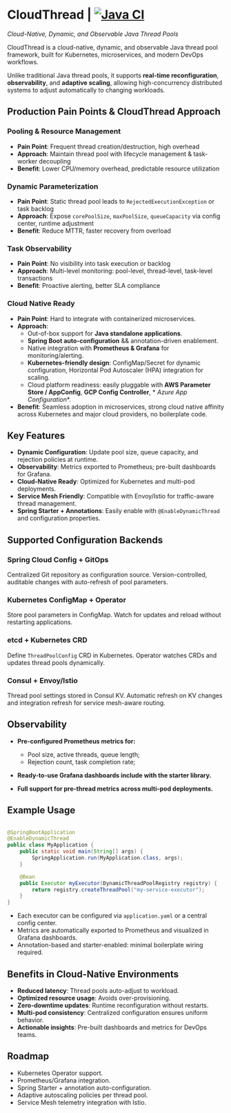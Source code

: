 # CloudThread | [![Java CI](https://github.com/Rurutia1027/cloudthread/actions/workflows/ci-pipeline.yaml/badge.svg)](https://github.com/Rurutia1027/cloudthread/actions/workflows/ci-pipeline.yaml)

_Cloud-Native, Dynamic, and Observable Java Thread Pools_

CloudThread is a cloud-native, dynamic, and observable Java thread pool framework, built for Kubernetes, microservices,
and modern DevOps workflows.

Unlike traditional Java thread pools, it supports **real-time reconfiguration**, **observability**, and **adaptive
scaling**, allowing high-concurrency distributed systems to adjust automatically to changing workloads.

## Production Pain Points & CloudThread Approach

### Pooling & Resource Management

- **Pain Point**: Frequent thread creation/destruction, high overhead
- **Approach**: Maintain thread pool with lifecycle management & task-worker decoupling
- **Benefit**: Lower CPU/memory overhead, predictable resource utilization

### Dynamic Parameterization

- **Pain Point**: Static thread pool leads to `RejectedExecutionException` or task backlog
- **Approach**: Expose `corePoolSize`, `maxPoolSize`, `queueCapacity` via config center, runtime adjustment
- **Benefit**: Reduce MTTR, faster recovery from overload

### Task Observability

- **Pain Point**: No visibility into task execution or backlog
- **Approach**: Multi-level monitoring: pool-level, thread-level, task-level transactions
- **Benefit**: Proactive alerting, better SLA compliance

### Cloud Native Ready

- **Pain Point**: Hard to integrate with containerized microservices.
- **Approach**:
  - Out-of-box support for **Java standalone applications**.
  - **Spring Boot auto-configuration** && annotation-driven enablement.
  - Native integration with **Prometheus & Grafana** for monitoring/alerting.
  - **Kubernetes-friendly design**: ConfigMap/Secret for dynamic configuration, Horizontal Pod Autoscaler (HPA)
    integration for scaling.
  - Cloud platform readiness: easily pluggable with **AWS Parameter Store / AppConfig**, **GCP Config Controller**, *
    *Azure App Configuration**.
- **Benefit**: Seamless adoption in microservices, strong cloud native affinity across Kubernetes and major cloud
  providers, no boilerplate code.

## Key Features

- **Dynamic Configuration**: Update pool size, queue capacity, and rejection policies at runtime.
- **Observability**: Metrics exported to Prometheus; pre-built dashboards for Grafana.
- **Cloud-Native Ready**: Optimized for Kubernetes and multi-pod deployments.
- **Service Mesh Friendly**: Compatible with Envoy/Istio for traffic-aware thread management.
- **Spring Starter + Annotations**: Easily enable with `@EnableDynamicThread` and configuration properties.

## Supported Configuration Backends

### Spring Cloud Config + GitOps

Centralized Git repository as configuration source. Version-controlled, auditable changes with auto-refresh of pool
parameters.

### Kubernetes ConfigMap + Operator

Store pool parameters in ConfigMap. Watch for updates and reload without restarting applications.

### etcd + Kubernetes CRD

Define `ThreadPoolConfig` CRD in Kubernetes. Operator watches CRDs and updates thread pools dynamically.

### Consul + Envoy/Istio

Thread pool settings stored in Consul KV. Automatic refresh on KV changes and integration refresh for service mesh-aware
routing.

## Observability

- **Pre-configured Prometheus metrics for:**
    - Pool size, active threads, queue length;
    - Rejection count, task completion rate;

- **Ready-to-use Grafana dashboards include with the starter library.**
- **Full support for pre-thread metrics across multi-pod deployments.**

## Example Usage

```java

@SpringBootApplication
@EnableDynamicThread
public class MyApplication {
    public static void main(String[] args) {
        SpringApplication.run(MyApplication.class, args);
    }

    @Bean
    public Executor myExecutor(DynamicThreadPoolRegistry registry) {
        return registry.createThreadPool("my-service-executor");
    }
}
```

- Each executor can be configured via `application.yaml` or a central config center.
- Metrics are automatically exported to Prometheus and visualized in Grafana dashboards.
- Annotation-based and starter-enabled: minimal boilerplate wiring required.

## Benefits in Cloud-Native Environments

- **Reduced latency**: Thread pools auto-adjust to workload.
- **Optimized resource usage**: Avoids over-provisioning.
- **Zero-downtime updates**: Runtime reconfiguration without restarts.
- **Multi-pod consistency**: Centralized configuration ensures uniform behavior.
- **Actionable insights**: Pre-built dashboards and metrics for DevOps teams.

## Roadmap

- Kubernetes Operator support.
- Prometheus/Grafana integration.
- Spring Starter + annotation auto-configuration.
- Adaptive autoscaling policies per thread pool.
- Service Mesh telemetry integration with Istio. 
